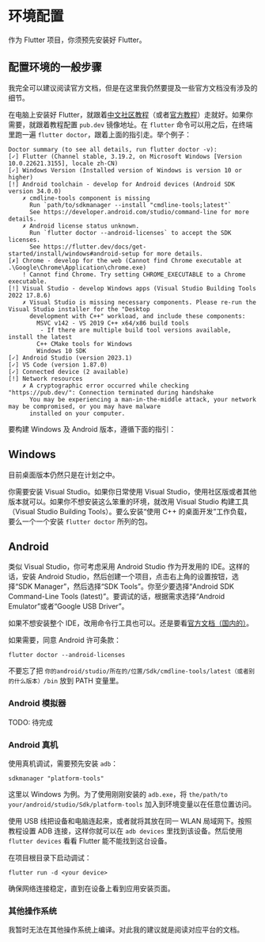 # 环境配置

作为 Flutter 项目，你须预先安装好 Flutter。

## 配置环境的一般步骤

我完全可以建议阅读官方文档，但是在这里我仍然要提及一些官方文档没有涉及的细节。

在电脑上安装好 Flutter，就跟着[中文社区教程](https://docs.flutter.cn/get-started/install)（或者[官方教程](https://docs.flutter.dev/get-started/install)）走就好。如果你需要，就跟着教程配置 `pub.dev` 镜像地址。在 `flutter` 命令可以用之后，在终端里跑一遍 `flutter doctor`，跟着上面的指引走。举个例子：

```
Doctor summary (to see all details, run flutter doctor -v):
[✓] Flutter (Channel stable, 3.19.2, on Microsoft Windows [Version 10.0.22621.3155], locale zh-CN)
[✓] Windows Version (Installed version of Windows is version 10 or higher)
[!] Android toolchain - develop for Android devices (Android SDK version 34.0.0)
    ✗ cmdline-tools component is missing
      Run `path/to/sdkmanager --install "cmdline-tools;latest"`
      See https://developer.android.com/studio/command-line for more details.
    ✗ Android license status unknown.
      Run `flutter doctor --android-licenses` to accept the SDK licenses.
      See https://flutter.dev/docs/get-started/install/windows#android-setup for more details.
[✗] Chrome - develop for the web (Cannot find Chrome executable at .\Google\Chrome\Application\chrome.exe)
    ! Cannot find Chrome. Try setting CHROME_EXECUTABLE to a Chrome executable.
[!] Visual Studio - develop Windows apps (Visual Studio Building Tools 2022 17.8.6)
    ✗ Visual Studio is missing necessary components. Please re-run the Visual Studio installer for the "Desktop
      development with C++" workload, and include these components:
        MSVC v142 - VS 2019 C++ x64/x86 build tools
         - If there are multiple build tool versions available, install the latest
        C++ CMake tools for Windows
        Windows 10 SDK
[✓] Android Studio (version 2023.1)
[✓] VS Code (version 1.87.0)
[✓] Connected device (2 available)
[!] Network resources
    ✗ A cryptographic error occurred while checking "https://pub.dev/": Connection terminated during handshake
      You may be experiencing a man-in-the-middle attack, your network may be compromised, or you may have malware
      installed on your computer.
```

要构建 Windows 及 Android 版本，遵循下面的指引：

## Windows

目前桌面版本仍然只是在计划之中。

你需要安装 Visual Studio。如果你日常使用 Visual Studio，使用社区版或者其他版本就可以。如果你不想安装这么笨重的环境，就改用 Visual Studio 构建工具（Visual Studio Building Tools）。要么安装“使用 C++ 的桌面开发”工作负载，要么一个一个安装 `flutter doctor` 所列的包。

## Android

类似 Visual Studio，你可考虑采用 Android Studio 作为开发用的 IDE。这样的话，安装 Android Studio，然后创建一个项目，点击右上角的设置按钮，选择“SDK Manager”，然后选择“SDK Tools”。你至少要选择“Android SDK Command-Line Tools (latest)”。要调试的话，根据需求选择“Android Emulator”或者“Google USB Driver”。

如果不想安装整个 IDE，改用命令行工具也可以。还是要看[官方文档（国内的）](https://developer.android.google.cn/studio?hl=zh-cn)。

如果需要，同意 Android 许可条款：

```
flutter doctor --android-licenses
```

不要忘了把 `你的android/studio/所在的/位置/Sdk/cmdline-tools/latest（或者别的什么版本）/bin` 放到 PATH 变量里。

### Android 模拟器

TODO: 待完成

### Android 真机

使用真机调试，需要预先安装 `adb`：

```
sdkmanager "platform-tools"
```

这里以 Windows 为例。为了使用刚刚安装的 `adb.exe`，将 `the/path/to your/android/studio/Sdk/platform-tools` 加入到环境变量以在任意位置访问。

使用 USB 线把设备和电脑连起来，或者就将其放在同一 WLAN 局域网下。按照教程设置 ADB 连接，这样你就可以在 `adb devices` 里找到该设备。然后使用 `flutter devices` 看看 Flutter 能不能找到这台设备。

在项目根目录下启动调试：

```
flutter run -d <your device>
```

确保网络连接稳定，直到在设备上看到应用安装页面。

### 其他操作系统

我暂时无法在其他操作系统上编译。对此我的建议就是阅读对应平台的文档。